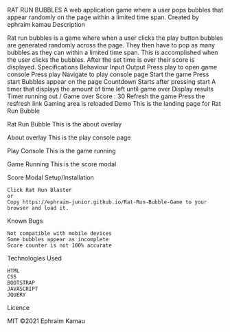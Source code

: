 RAT RUN BUBBLES 
A web application game where a user pops bubbles that appear randomly on the page within a limited time span.
Created by ephraim kamau
Description

Rat run bubbles is a game where when a user clicks the play button bubbles are generated randomly across the page. They then have to pop as many bubbles as they can within a limited time span. This is accomplished when the user clicks the bubbles. After the set time is over their score is displayed.
Specifications
Behaviour 	Input 	Output
Press play to open game console 	Press play 	Navigate to play console page
Start the game 	Press start 	Bubbles appear on the page
Countdown 	Starts after pressing start 	A timer that displays the amount of time left until game over
Display results 	Timer running out / Game over 	Score : 30
Refresh the game 	Press the resfresh link 	Gaming area is reloaded
Demo
This is the landing page for Rat Run Bubble 

Rat Run Bubble 
This is the about overlay

About overlay
This is the play console page

Play Console
This is the game running

Game Running
This is the score modal

Score Modal
Setup/Installation

    Click Rat Run Blaster
    or
    Copy https://ephraim-junior.github.io/Rat-Run-Bubble-Game to your browser and load it.

Known Bugs

    Not compatible with mobile devices
    Some bubbles appear as incomplete
    Score counter is not 100% accurate

Technologies Used

    HTML
    CSS
    BOOTSTRAP
    JAVASCRIPT
    JQUERY

Licence

MIT ©2021 Ephraim Kamau